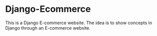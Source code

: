 # Django-Ecommerce
This is a Django E-commerce website. The idea is to show concepts in Django through an E-commerce website.
